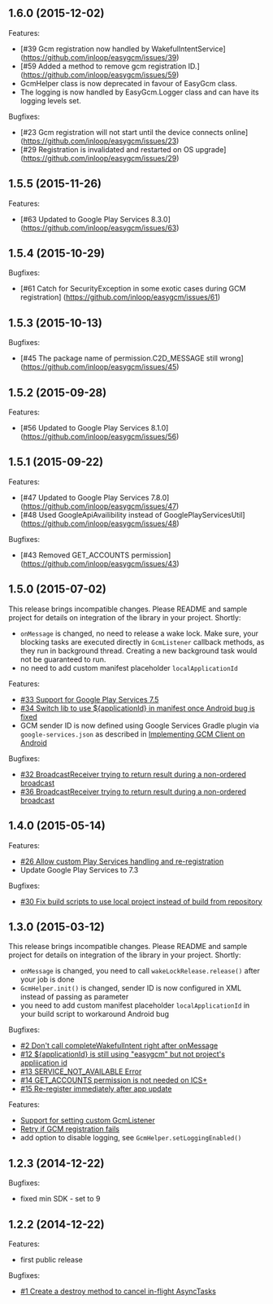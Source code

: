 ## 1.6.0 (2015-12-02)

Features:

  - [#39 Gcm registration now handled by WakefulIntentService] (https://github.com/inloop/easygcm/issues/39)
  - [#59 Added a method to remove gcm registration ID.] (https://github.com/inloop/easygcm/issues/59)
  - GcmHelper class is now deprecated in favour of EasyGcm class.
  - The logging is now handled by EasyGcm.Logger class and can have its logging levels set.

Bugfixes:

  - [#23 Gcm registration will not start until the device connects online] (https://github.com/inloop/easygcm/issues/23)
  - [#29 Registration is invalidated and restarted on OS upgrade] (https://github.com/inloop/easygcm/issues/29)

## 1.5.5 (2015-11-26)

Features:

  - [#63 Updated to Google Play Services 8.3.0] (https://github.com/inloop/easygcm/issues/63)

## 1.5.4 (2015-10-29)

Bugfixes:

  - [#61 Catch for SecurityException in some exotic cases during GCM registration] (https://github.com/inloop/easygcm/issues/61)

## 1.5.3 (2015-10-13)

Bugfixes:

  - [#45 The package name of permission.C2D_MESSAGE still wrong] (https://github.com/inloop/easygcm/issues/45)

## 1.5.2 (2015-09-28)

Features:

  - [#56 Updated to Google Play Services 8.1.0] (https://github.com/inloop/easygcm/issues/56)

## 1.5.1 (2015-09-22)

Features:

  - [#47 Updated to Google Play Services 7.8.0] (https://github.com/inloop/easygcm/issues/47)
  - [#48 Used GoogleApiAvailibility instead of GooglePlayServicesUtil] (https://github.com/inloop/easygcm/issues/48)

Bugfixes:

  - [#43 Removed GET_ACCOUNTS permission] (https://github.com/inloop/easygcm/issues/43)

## 1.5.0 (2015-07-02)

This release brings incompatible changes. Please README and sample project for details on integration of the library in your project. Shortly:

  - `onMessage` is changed, no need to release a wake lock. Make sure, your blocking tasks are executed directly in `GcmListener` callback methods, as they run in background thread. Creating a new background task would not be guaranteed to run.
  - no need to add custom manifest placeholder `localApplicationId`

Features:

  - [#33 Support for Google Play Services 7.5](https://github.com/inloop/easygcm/issues/33)
  - [#34 Switch lib to use ${applicationId} in manifest once Android bug is fixed](https://github.com/inloop/easygcm/issues/34)
  - GCM sender ID is now defined using Google Services Gradle plugin via `google-services.json` as described in [Implementing GCM Client on Android ](https://developers.google.com/cloud-messaging/android/client)

Bugfixes:

  - [#32 BroadcastReceiver trying to return result during a non-ordered broadcast](https://github.com/inloop/easygcm/issues/32)
  - [#36 BroadcastReceiver trying to return result during a non-ordered broadcast](https://github.com/inloop/easygcm/issues/36)

## 1.4.0 (2015-05-14)

Features:

  - [#26  Allow custom Play Services handling and re-registration](https://github.com/inloop/easygcm/pull/26)
  - Update Google Play Services to 7.3
  
Bugfixes:

  - [#30 Fix build scripts to use local project instead of build from repository](https://github.com/inloop/easygcm/pull/30)
  
## 1.3.0 (2015-03-12)

This release brings incompatible changes. Please README and sample project for details on integration of the library in your project. Shortly:

  - `onMessage` is changed, you need to call `wakeLockRelease.release()` after your job is done
  - `GcmHelper.init()` is changed, sender ID is now configured in XML instead of passing as parameter
  - you need to add custom manifest placeholder `localApplicationId` in your build script to workaround Android bug

Bugfixes:

  - [#2 Don't call completeWakefulIntent right after onMessage](https://github.com/inloop/easygcm/issues/2)
  - [#12 ${applicationId} is still using "easygcm" but not project's appliication id](https://github.com/inloop/easygcm/issues/12)
  - [#13 SERVICE_NOT_AVAILABLE Error](https://github.com/inloop/easygcm/issues/13)
  - [#14 GET_ACCOUNTS permission is not needed on ICS+](https://github.com/inloop/easygcm/issues/14)
  - [#15 Re-register immediately after app update](https://github.com/inloop/easygcm/issues/15)

Features:

  - [Support for setting custom GcmListener](https://github.com/inloop/easygcm/pull/21)
  - [Retry if GCM registration fails](https://github.com/inloop/easygcm/pull/20)
  - add option to disable logging, see `GcmHelper.setLoggingEnabled()`

## 1.2.3 (2014-12-22)

Bugfixes:

  - fixed min SDK - set to 9

## 1.2.2 (2014-12-22)

Features:

  - first public release

Bugfixes:

  - [#1 Create a destroy method to cancel in-flight AsyncTasks](https://github.com/inloop/easygcm/issues/1)
